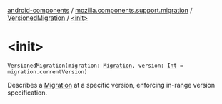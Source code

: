 [android-components](../../index.md) / [mozilla.components.support.migration](../index.md) / [VersionedMigration](index.md) / [&lt;init&gt;](./-init-.md)

# &lt;init&gt;

`VersionedMigration(migration: `[`Migration`](../-migration/index.md)`, version: `[`Int`](https://kotlinlang.org/api/latest/jvm/stdlib/kotlin/-int/index.html)` = migration.currentVersion)`

Describes a [Migration](../-migration/index.md) at a specific version, enforcing in-range version specification.

